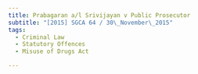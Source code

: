 ```yaml
---
title: Prabagaran a/l Srivijayan v Public Prosecutor 
subtitle: "[2015] SGCA 64 / 30\_November\_2015"
tags:
  - Criminal Law
  - Statutory Offences
  - Misuse of Drugs Act

---
```


